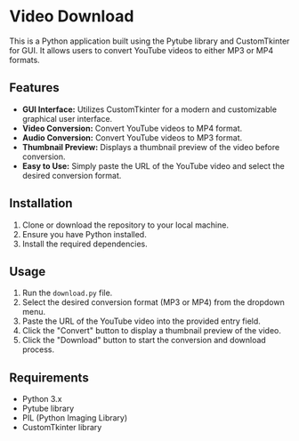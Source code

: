 # Video Download

This is a Python application built using the Pytube library and CustomTkinter for GUI. It allows users to convert YouTube videos to either MP3 or MP4 formats.

## Features

- **GUI Interface:** Utilizes CustomTkinter for a modern and customizable graphical user interface.
- **Video Conversion:** Convert YouTube videos to MP4 format.
- **Audio Conversion:** Convert YouTube videos to MP3 format.
- **Thumbnail Preview:** Displays a thumbnail preview of the video before conversion.
- **Easy to Use:** Simply paste the URL of the YouTube video and select the desired conversion format.

## Installation

1. Clone or download the repository to your local machine.
2. Ensure you have Python installed.
3. Install the required dependencies.

## Usage

1. Run the `download.py` file.
2. Select the desired conversion format (MP3 or MP4) from the dropdown menu.
3. Paste the URL of the YouTube video into the provided entry field.
4. Click the "Convert" button to display a thumbnail preview of the video.
5. Click the "Download" button to start the conversion and download process.

## Requirements

- Python 3.x
- Pytube library
- PIL (Python Imaging Library)
- CustomTkinter library
